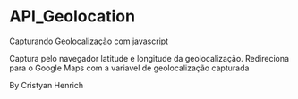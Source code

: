 # API_Geolocation
Capturando Geolocalização com javascript

Captura pelo navegador latitude e longitude da geolocalização.
Redireciona para o Google Maps com a variavel de geolocalização capturada

By Cristyan Henrich
